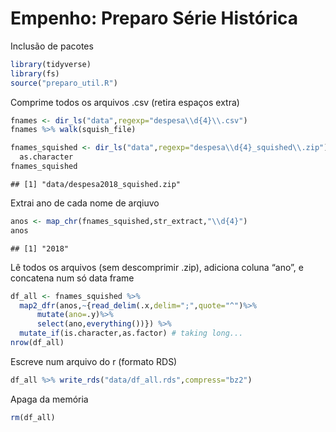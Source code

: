 Empenho: Preparo Série Histórica
================

Inclusão de pacotes

``` r
library(tidyverse)
library(fs)
source("preparo_util.R")
```

Comprime todos os arquivos .csv (retira espaços extra)

``` r
fnames <- dir_ls("data",regexp="despesa\\d{4}\\.csv")
fnames %>% walk(squish_file)
```

``` r
fnames_squished <- dir_ls("data",regexp="despesa\\d{4}_squished\\.zip") %>%
  as.character
fnames_squished
```

    ## [1] "data/despesa2018_squished.zip"

Extrai ano de cada nome de arqiuvo

``` r
anos <- map_chr(fnames_squished,str_extract,"\\d{4}")
anos
```

    ## [1] "2018"

Lê todos os arquivos (sem descomprimir .zip), adiciona coluna “ano”, e
concatena num só data frame

``` r
df_all <- fnames_squished %>%
  map2_dfr(anos,~{read_delim(.x,delim=";",quote="^")%>%
      mutate(ano=.y)%>%
      select(ano,everything())}) %>%
  mutate_if(is.character,as.factor) # taking long...
nrow(df_all)
```

Escreve num arquivo do r (formato RDS)

``` r
df_all %>% write_rds("data/df_all.rds",compress="bz2")
```

Apaga da memória

``` r
rm(df_all)
```

